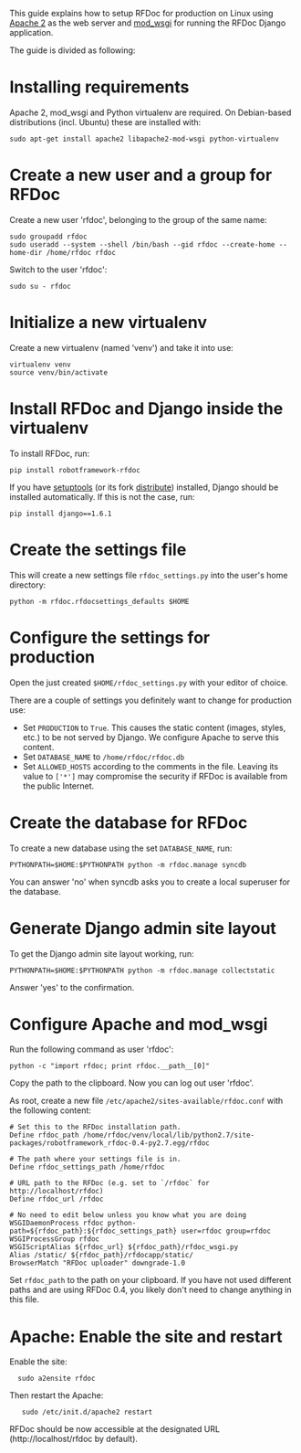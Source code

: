 This guide explains how to setup RFDoc for production on Linux using [Apache 2](http://httpd.apache.org/) as the web server and [mod\_wsgi](http://code.google.com/p/modwsgi/) for running the RFDoc Django application.

The guide is divided as following:



# Installing requirements #

Apache 2, mod\_wsgi and Python virtualenv are required. On Debian-based distributions (incl. Ubuntu) these are installed with:
```
sudo apt-get install apache2 libapache2-mod-wsgi python-virtualenv
```


# Create a new user and a group for RFDoc #

Create a new user 'rfdoc', belonging to the group of the same name:
```
sudo groupadd rfdoc
sudo useradd --system --shell /bin/bash --gid rfdoc --create-home --home-dir /home/rfdoc rfdoc
```

Switch to the user 'rfdoc':
```
sudo su - rfdoc
```


# Initialize a new virtualenv #

Create a new virtualenv (named 'venv') and take it into use:
```
virtualenv venv
source venv/bin/activate
```


# Install RFDoc and Django inside the virtualenv #

To install RFDoc, run:
```
pip install robotframework-rfdoc
```

If you have [setuptools](http://pythonhosted.org/setuptools/) (or its fork [distribute](http://pythonhosted.org/distribute/)) installed, Django should be installed automatically. If this is not the case, run:
```
pip install django==1.6.1
```


# Create the settings file #

This will create a new settings file `rfdoc_settings.py` into the user's home directory:
```
python -m rfdoc.rfdocsettings_defaults $HOME
```


# Configure the settings for production #

Open the just created `$HOME/rfdoc_settings.py` with your editor of choice.

There are a couple of settings you definitely want to change for production use:
  * Set `PRODUCTION` to `True`. This causes the static content (images, styles, etc.) to be not served by Django. We configure Apache to serve this content.
  * Set `DATABASE_NAME` to `/home/rfdoc/rfdoc.db`
  * Set `ALLOWED_HOSTS` according to the comments in the file. Leaving its value to `['*']` may compromise the security if RFDoc is available from the public Internet.


# Create the database for RFDoc #

To create a new database using the set `DATABASE_NAME`, run:
```
PYTHONPATH=$HOME:$PYTHONPATH python -m rfdoc.manage syncdb
```

You can answer 'no' when syncdb asks you to create a local superuser for the database.


# Generate Django admin site layout #

To get the Django admin site layout working, run:
```
PYTHONPATH=$HOME:$PYTHONPATH python -m rfdoc.manage collectstatic
```

Answer 'yes' to the confirmation.


# Configure Apache and mod\_wsgi #

Run the following command as user 'rfdoc':
```
python -c "import rfdoc; print rfdoc.__path__[0]"
```

Copy the path to the clipboard. Now you can log out user 'rfdoc'.

As root, create a new file `/etc/apache2/sites-available/rfdoc.conf` with the following content:
```
# Set this to the RFDoc installation path.
Define rfdoc_path /home/rfdoc/venv/local/lib/python2.7/site-packages/robotframework_rfdoc-0.4-py2.7.egg/rfdoc

# The path where your settings file is in.
Define rfdoc_settings_path /home/rfdoc

# URL path to the RFDoc (e.g. set to `/rfdoc` for http://localhost/rfdoc)
Define rfdoc_url /rfdoc

# No need to edit below unless you know what you are doing
WSGIDaemonProcess rfdoc python-path=${rfdoc_path}:${rfdoc_settings_path} user=rfdoc group=rfdoc
WSGIProcessGroup rfdoc
WSGIScriptAlias ${rfdoc_url} ${rfdoc_path}/rfdoc_wsgi.py
Alias /static/ ${rfdoc_path}/rfdocapp/static/
BrowserMatch "RFDoc uploader" downgrade-1.0
```

Set `rfdoc_path` to the path on your clipboard. If you have not used different paths and are using RFDoc 0.4, you likely don't need to change anything in this file.


# Apache: Enable the site and restart #

Enable the site:
```
  sudo a2ensite rfdoc
```

Then restart the Apache:
```
   sudo /etc/init.d/apache2 restart
```

RFDoc should be now accessible at the designated URL (http://localhost/rfdoc by default).